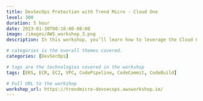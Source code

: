 ```yaml
---
title: DevSecOps Protection with Trend Micro - Cloud One
level: 300
duration: 5 hour
date: 2023-01-30T00:10:00-08:00
image: /images/AWS_workshop_3.png
description: In this workshop, you’ll learn how to leverage the Cloud One Platform to enforce the detection and protection in Applications, Elastic Kubernetes Service, Open-Source Projects and your IaC Templates!

# categories is the overall themes covered. 
categories: [DevSecOps]

# tags are the technologies covered in the workshop
tags: [EKS, ECR, EC2, VPC, CodePipeline, CodeCommit, CodeBuild]

# Full URL to the workshop
workshop_url: https://trendmicro-devsecops.awsworkshop.io/
---
```


